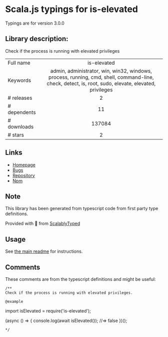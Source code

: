 
# Scala.js typings for is-elevated

Typings are for version 3.0.0

## Library description:
Check if the process is running with elevated privileges

|                    |                 |
| ------------------ | :-------------: |
| Full name          | is-elevated |
| Keywords           | admin, administrator, win, win32, windows, process, running, cmd, shell, command-line, check, detect, is, root, sudo, elevate, elevated, privileges |
| # releases         | 2 |
| # dependents       | 11 |
| # downloads        | 137084 |
| # stars            | 2 |

## Links
- [Homepage](https://github.com/sindresorhus/is-elevated#readme)
- [Bugs](https://github.com/sindresorhus/is-elevated/issues)
- [Repository](https://github.com/sindresorhus/is-elevated)
- [Npm](https://www.npmjs.com/package/is-elevated)
    


## Note
This library has been generated from typescript code from first party type definitions.

Provided with :purple_heart: from [ScalablyTyped](https://github.com/oyvindberg/ScalablyTyped)

## Usage
See [the main readme](../../readme.md) for instructions.

## Comments

These comments are from the typescript definitions and might be useful:
```
/**
Check if the process is running with elevated privileges.

@example
```
import isElevated = require('is-elevated');

(async () => {
	console.log(await isElevated());
	//=> false
})();
```
*/

```

